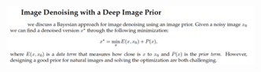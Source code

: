 ![Question 1](https://github.com/ykamoji/Image-Denoising-deep-prior/blob/main/img_refs/question_1.png?raw=true)